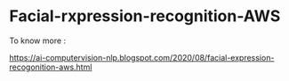 # Facial-rxpression-recognition-AWS

To know more :

https://ai-computervision-nlp.blogspot.com/2020/08/facial-expression-recogonition-aws.html


